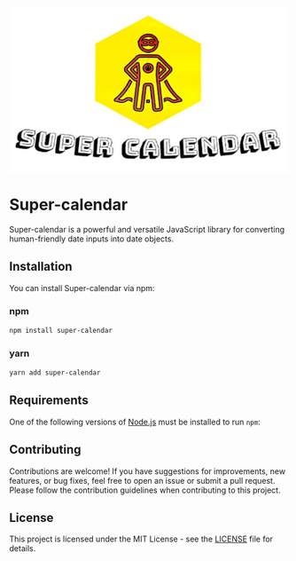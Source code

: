 <p style="display: flex; justify-content: center;"><img src="assets/logo.jpg"></p>

# Super-calendar

Super-calendar is a powerful and versatile JavaScript library for converting human-friendly date inputs into date objects.

## Installation

You can install Super-calendar via npm:

### npm

```bash
npm install super-calendar

```

### yarn

```bash
yarn add super-calendar
```

## Requirements

One of the following versions of [Node.js](https://nodejs.org/en/download/) must be installed to run `npm`:

## Contributing

Contributions are welcome! If you have suggestions for improvements, new features, or bug fixes, feel free to open an issue or submit a pull request. Please follow the contribution guidelines when contributing to this project.

## License

This project is licensed under the MIT License - see the [LICENSE](./LICENSE) file for details.
